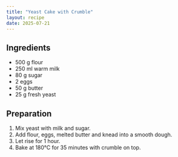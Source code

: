 ```yaml
---
title: "Yeast Cake with Crumble"
layout: recipe
date: 2025-07-21
---
```


## Ingredients

- 500 g flour
- 250 ml warm milk
- 80 g sugar
- 2 eggs
- 50 g butter
- 25 g fresh yeast

## Preparation

1. Mix yeast with milk and sugar.
2. Add flour, eggs, melted butter and knead into a smooth dough.
3. Let rise for 1 hour.
4. Bake at 180°C for 35 minutes with crumble on top.
